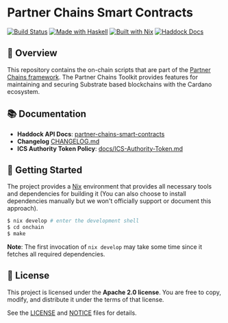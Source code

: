 # Partner Chains Smart Contracts

[![Build Status](https://github.com/input-output-hk/partner-chains-smart-contracts/actions/workflows/ci.yml/badge.svg?branch=master)](https://github.com/input-output-hk/partner-chains-smart-contracts/actions/workflows/ci.yml)
[![Made with Haskell](https://img.shields.io/badge/Made%20with-Haskell-5e5086?logo=haskell)](https://www.haskell.org/)
[![Built with Nix](https://img.shields.io/badge/Built%20with-Nix-5277C3?logo=nixos)](https://nixos.org/)
[![Haddock Docs](https://img.shields.io/badge/docs-haddock-blue)](https://input-output-hk.github.io/partner-chains-smart-contracts/trustless-sidechain/index.html)

## :book: Overview

This repository contains the on-chain scripts that are part of the [Partner Chains framework](https://github.com/input-output-hk/partner-chains).
The Partner Chains Toolkit provides features for maintaining and securing Substrate based blockchains with the Cardano ecosystem.

## :books: Documentation

- **Haddock API Docs**: [partner-chains-smart-contracts](https://input-output-hk.github.io/partner-chains-smart-contracts/trustless-sidechain/index.html)
- **Changelog** [CHANGELOG.md](./CHANGELOG.md)
- **ICS Authority Token Policy**: [docs/ICS-Authority-Token.md](./docs/ICS-Authority-Token.md)

## :rocket: Getting Started

The project provides a [Nix](https://nixos.org/nix) environment that provides all necessary tools
and dependencies for building it (You can also choose to install dependencies manually but we won't
officially support or document this approach).

```bash
$ nix develop # enter the development shell
$ cd onchain
$ make
```
**Note**: The first invocation of `nix develop` may take some time since it fetches all required
dependencies.

## :scroll: License

This project is licensed under the **Apache 2.0 license**.
You are free to copy, modify, and distribute it under the terms of that license.

See the [LICENSE](./LICENSE) and [NOTICE](./NOTICE) files for details.
